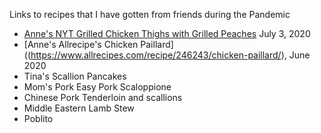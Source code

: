 Links to recipes that I have gotten from friends during the Pandemic
- [Anne's NYT Grilled Chicken Thighs with Grilled Peaches](https://cooking.nytimes.com/recipes/1021197-gingery-grilled-chicken-thighs-with-charred-peaches) July 3, 2020
- [Anne's Allrecipe's Chicken Paillard]((https://www.allrecipes.com/recipe/246243/chicken-paillard/), June 2020
- Tina's Scallion Pancakes
- Mom's Pork Easy Pork Scaloppione
- Chinese Pork Tenderloin and scallions
- Middle Eastern Lamb Stew
- Poblito
